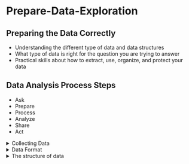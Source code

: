 # Prepare-Data-Exploration
## Preparing the Data Correctly 
+ Understanding the different type of data and data structures
+ What type of data is right for the question you are trying to answer
+ Practical skills about how to extract, use, organize, and protect your data
## Data Analysis Process Steps
+ Ask
+ Prepare
+ Process
+ Analyze
+ Share
+ Act
<details>
 <summary>
Collecting Data
 </summary>
<blockquote>
 
+ every thing is data
+ in every day each second we are getting data 
+ every picture is a data ..... a img has data in its pixels
+ but we do have to maintain the privacy constraint.
+ Another way is doing survey
+ Interview is also a way of collecting data
+ Scientist also generate data by studying behavior by the help of microscope and stuff
+ Data generated online is directly generated

<hr>

### Here are few ways we can collect data
+ Interviews
+ Observation
+ Forms
+ Questionaries
+ Surveys
+ Cookies
<details>
 <summary>What to collect for your data</summary>  
 
Here are few factors we have to consider while considering what should we collect:  
+ How the data will be collected
+ Choose data sources : Collecting first-party data is typically perferred method because you know exactly where it came from
+ Decide what data to use
+ How much data to collect
+ Select the right datatype
 <details><summary>How the data will be collected</summary>
Decide if you will collect the data using your own resources or receive (and possibly purchase it) from another party. Data that you collect yourself is called first-party data.  
 </details>  
 
## Data sources  
If you don’t collect the data using your own resources, you might get data from second-party or third-party data providers. Second-party data is collected directly by another group and then sold. Third-party data is sold by a provider that didn’t collect the data themselves. Third-party data might come from a number of different sources.  
### First-party data
``
Data collected by an individual or group by using their own reference.
``
### Second-party data
`` 
Data collected by a group directly from its audience and then sold. In our example, if you aren't able to collect your own data, you might buy it from an organization that's led traffic pattern studies in your city.
 ``
 ### Third-party Data
 ``
 Data collected from outside sources who did not collect it directly. This data might have come from a number of different sources before you investigated it. It might not be as reliable, but that doesn't mean it can't be useful. You'll just want to make sure you check it for accuracy, bias, and credibility.
 ``
 ### Note
 ``
 no matter what kind of data you use, it needs to be inspected for accuracy and trustworthiness.
 ``  
   
Just remember that the data you choose should apply to your needs, and it must be approved for use. As a data analyst, it's your job to decide what data to use, and that means choosing the data that can help you find answers and solve problems and not getting distracted by other data. In traffic example, financial data probably wouldn't be that helpful, but existing data about high volume traffic times would be.
## Solving your business problem  
Datasets can show a lot of interesting information. But be sure to choose data that can actually help solve your problem question. For example, if you are analyzing trends over time, make sure you use time series data — in other words, data that includes dates.  
## How much data Needs to be collect:   
If you are collecting your own data, make reasonable decisions about sample size. A random sample from existing data might be fine for some projects. Other projects might need more strategic data collection to focus on certain criteria. Each project has its own needs.   
In data analytics,`` a population refers to all possible data values in a certain data set.`` If you're analyzing data about car traffic in a city, your population would be all the cars in that area. But collecting data from the entire population can be pretty challenging. That's why a sample can be useful.`` A sample is a part of a population that is representative of the population.`` You might collect a data sample about one spot in the city and analyze the traffic there, or you might pull a random sample from all existing data in the population.  
## Select the right data:
make sure you select the right data type. For traffic data, an appropriate data type could be the dates of traffic records stored in a date format. The dates could help you figure what days of the week there is likely to be a high volume of traffic in the future.

<hr>  
  
### Time frame
If you are collecting your own data, decide how long you will need to collect it, especially if you are tracking trends over a long period of time. If you need an immediate answer, you might not have time to collect new data. In this case, you would need to use historical data that already exists.    
Use the flowchart below if data collection relies heavily on how much time you have:    
  
![image](https://github.com/AyeshaIrshad1337/Prepare-Data-Exploration/assets/104616632/4fe6aeb9-f123-46e1-9695-d85ea790c7a3)

## Question

![image](https://github.com/AyeshaIrshad1337/Prepare-Data-Exploration/assets/104616632/54474c16-c37f-4cc4-8060-d30cec87079d)

![image](https://github.com/AyeshaIrshad1337/Prepare-Data-Exploration/assets/104616632/41a12688-1903-4971-9c9f-5853694afa1c)
 </details>
</blockquote> 
</details>
<details>
 <summary>Data Format</summary>
 
 ## Primary Vs Secondary
 | Data Formation  | Definition |
| ------------- | ------------- |
| Primary Data | Collected by a researcher from first-hand sources  |
| Secondary Data  | Gathered by other people or from other research  |
 
 ## Internal Vs External
| Data Formation  | Definition |
| ------------- | ------------- |
| Internal Data | Data that lives inside a company’s own systems  |
| External Data  | Data that lives outside of a company or organization  |
 

 ## Continuous Vs Discrete
| Data Formation  | Definition |
| ------------- | ------------- |
| Continuous Data | Data that is measured and can have almost any numeric value  |
| Discrete Data  | Data that is counted and has a limited number of values  |
 

 ## Qualitative Vs Quantitative
| Data Formation  | Definition |
| ------------- | ------------- |
| Qualitative Data | Subjective and explanatory measures of qualities and characteristics  |
| Quantitative Data  | Specific and objective measures of numerical facts  |
 

 ## Nomnial Vs Ordinal
| Data Formation  | Definition |
| ------------- | ------------- |
| Nomnial Data | A type of qualitative data that isn’t categorized with a set order  |
| Ordinal Data  |  A type of qualitative data with a set order or scale  | 
 
 ## Structured Vs UnStructured
| Data Formation  | Definition |
| ------------- | ------------- |
| Structure Data | Data organized in a certain format, like rows and columns  |
| UnStructure Data  |  Data that isn’t organized in any easily identifiable manner  | 
 
</details>

<details>
 <summary>The structure of data</summary>
   
 Data is everywhere and it can be stored in lots of ways. Two general categories of data are: 
  
- **Structured data:** Organized in a certain format, such as rows and columns.

- **Unstructured data:** Not organized in any easy-to-identify way.
  
For example, when you rate your favorite restaurant online, you're creating structured data. But when you use Google Earth to check out a satellite image of a restaurant location, you're using unstructured data. 
  
Here's a refresher on the characteristics of structured and unstructured data:  
   
 ![image](https://github.com/AyeshaIrshad1337/Prepare-Data-Exploration/assets/104616632/60e7ea0b-0756-41b2-b4c8-ead2a4b63613)  
   
## Structured data  
As we described earlier, structured data is organized in a certain format. This makes it easier to store and query for business needs. If the data is exported, the structure goes along with the data.

## Unstructured data  
Unstructured data can’t be organized in any easily identifiable manner. And there is much more unstructured than structured data in the world. Video and audio files, text files, social media content, satellite imagery, presentations, PDF files, open-ended survey responses, and websites all qualify as types of unstructured data. 

## The fairness issue  
The lack of structure makes unstructured data difficult to search, manage, and analyze. But recent advancements in artificial intelligence and machine learning algorithms are beginning to change that. Now, the new challenge facing data scientists is making sure these tools are inclusive and unbiased. Otherwise, certain elements of a dataset will be more heavily weighted and/or represented than others. And as you're learning, an unfair dataset does not accurately represent the population, causing skewed outcomes, low accuracy levels, and unreliable analysis.

</details>

